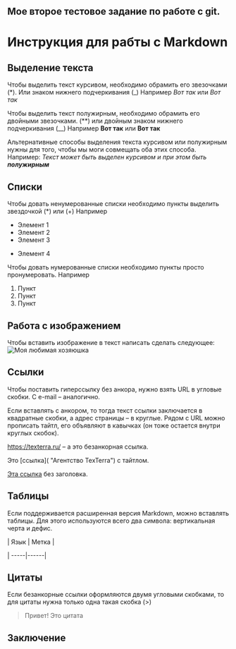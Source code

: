 ## Мое второе тестовое задание по работе с git.

# Инструкция для рабты с Markdown

## Выделение текста

Чтобы выделить текст курсивом, необходимо обрамить его звезочками (*). Или знаком нижнего подчеркивания (_) Например *Вот так* или _Вот так_

Чтобы выделить текст полужирным, необходимо обрамить его двойными звезочками. (**) или двойным знаком нижнего подчеркивания (__) Например **Вот так** или __Вот так__

Альтернативные способы выделения текста курсивом или полужирным нужны для того, чтобы мы моги совмещать оба этих способа. Например: _Текст может быть выделен курсивом и при этом быть **полужирным**_

## Списки

Чтобы довать ненумерованные списки необходимо пункты выделить звездочкой (*)  или (+) Например
* Элемент 1
* Элемент 2
* Элемент 3
+ Элемент 4

Чтобы довать нумерованные списки необходимо пункты просто пронумеровать. Например
1. Пункт
2. Пункт
3. Пункт 

## Работа с изображением

Чтобы вставить изображение в текст написать сделать следующее:![Моя любимая хозяюшка](DSC_0047.jpg)


## Ссылки

Чтобы поставить гиперссылку без анкора, нужно взять URL в угловые скобки. С e-mail – аналогично.

Если вставлять с анкором, то тогда текст ссылки заключается в квадратные скобки, а адрес страницы – в круглые. Рядом с URL можно прописать тайтл, его объявляют в кавычках (он тоже остается внутри круглых скобок).

<https://texterra.ru/> – а это безанкорная ссылка.

Это [ссылка]( "Агентство TexTerra") с тайтлом.

[Эта ссылка](http://example.net/) без заголовка.

## Таблицы

Если поддерживается расширенная версия Markdown, можно вставлять таблицы. Для этого используются всего два символа: вертикальная черта и дефис.

| Язык | Метка |

| -----|------|

## Цитаты

Если безанкорные ссылки оформляются двумя угловыми скобками, то для цитаты нужна только одна такая скобка (>)

> Привет! Это цитата

## Заключение 